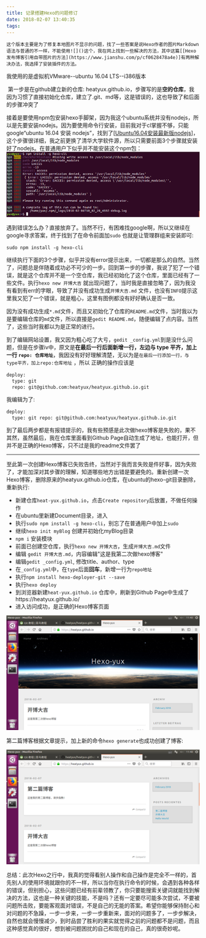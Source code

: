 ```yaml
---
title: 记录搭建Hexo的问题修订
date: 2018-02-07 13:40:35
tags:
---
```


```
这个版本主要是为了修复本地图片不显示的问题，找了一些答案是说Hexo作者的图片Markdown语法与普通的不一样，不能使用![]()这个，我在网上找到一些解决的方法，其中这篇[[Hexo发布博客引用自带图片的方法](https://www.jianshu.com/p/cf0628478a4e)]有两种解决办法，我选择了安装插件的方法。
```

我使用的是虚拟机VMware--ubuntu 16.04 LTS--i386版本

​	第一步是在github建立新的仓库: heatyux.github.io，步骤写的是**空的仓库**，我因为习惯了直接初始化仓库，建立了.git、md等，这是错误的，这也导致了和后面的步骤冲突了

​	接着是要使用npm包安装hexo手脚架，因为我这个ubuntu系统并没有nodejs，所以是先要安装nodejs。因为要使用命令行安装，目前我对于cl掌握不够，只能google“ubuntu 16.04 安装 nodejs”，找到了[[Ubuntu16.04安装最新版nodejs](https://www.jianshu.com/p/2b24cd430a7d)]，这个步骤很详细，我之前更换了清华大学软件源，所以只需要前面3个步骤就安装好了nodejs。在普通用户下似乎并不能安装这个npm包：![npm-hexo-err](记录搭建Hexo的问题修订\npm-hexo-err.png)

遇到错误怎么办？直接放弃了。当然不行，有困难找google啊，所以又继续在google寻求答案，终于找到了在命令前面加`sudo` 也就是让管理群组来安装即可:

```
sudo npm install -g hexo-cli
```

​	继续执行下面的3个步骤，似乎并没有error提示出来，一切都是那么的自然。当然了，问题总是伴随着成功必不可少的一步。回到第一步的步骤，我说了犯了一个错误，就是这个仓库并不是一个空仓库，我已经初始化了这个仓库，里面已经有了一些文件。执行`hexo new 开博大吉` 就出现问题了，当时我是直接忽略了，因为我没有看到有err的字眼，导致了并没有成功生成`开博大吉.md` 文件，也没有`INFO`提示这里我又犯了一个错误，就是粗心，这里有图例都没有好好确认是否一致。

​	因为没有成功生成`*.md`文件，而且又初始化了仓库的`README.md`文件，当时我以为是要编辑仓库的`md`文件，所以直接是`gedit README.md`，随便编辑了点内容。当然了，这些当时我都以为是正常的进行。

​	到了编辑网站设置，我又因为粗心吃了大亏，`gedit _config.yml`到是没什么问题，但是在步骤iv中，原文是**在最后一行后面新增一行，左边与 type 平齐，加上一行 `repo: 仓库地址`**，我因没有好好理解清楚，无以为是`在最后一行添加一行，与type平齐，加上repo:仓库地址` ，所以 正确的操作应该是

```
deploy:
  type: git 
  repo: git@github.com:heatyux/heatyux.github.io.git
```

我编辑为了:

```
deploy:
  type: git repo: git@github.com:heatyux/heatyux.github.io.git
```

​	到了最后两步都是有报错提示的，我有些预感是此次做hexo博客是失败的，果不其然，虽然最后，我在仓库里面看到Github Page自动生成了地址，也能打开，但并不是正确的Hexo博客，只不过是我的readme文件罢了

------

​	至此第一次创建Hexo博客已失败告终，当然对于我而言失败是件好事，因为失败了，才能加深对其步骤的理解，知道哪些地方出错是要避免的。重新创建一次Hexo博客，删除原来的heatyux.github.io仓库，在ubuntu的hexo-git目录删除，重新执行:

- 新建仓库`heat-yux.github.io`，点击`Create repository`后放置，不做任何操作
- 在ubuntu里新建Document目录，进入
- 执行`sudo npm install -g hexo-cli`，别忘了在普通用户中加上`sudo`
- 继续`hexo init myBlog` 创建并初始化myBlog目录
- `npm i` 安装模块
- 前面已创建空仓库，执行`hexo new 开博大吉`，生成`开博大吉.md`文件
- 编辑 `gedit 开博大吉.md`，内容编辑"这是我第二次做hexo博客"
- 编辑`gedit _config.yml`, 修改title、author、type
- 在`_config.yml`中，在`type`后面**回车**，新增一行为`repo地址`
- 执行`npm install hexo-deployer-git --save`
- 执行`hexo deploy`
- 到浏览器新建`heat-yux.github.io` 仓库中，刷新到Github Page中生成了https://heatyux.github.io/
- 进入访问成功，是正确的Hexo博客页面

![second-create-hexo](.\记录搭建Hexo的问题修订\second-create-hexo.png)

第二篇博客根据文章提示，加上新的命令`hexo generate`也成功创建了博客:

![second-hexo-two](.\记录搭建Hexo的问题修订\second-hexo-two.png)

​	总结：此次Hexo之行中，我真的觉得看别人操作和自己操作是完全不一样的，首先别人的使用环境就跟你的不一样，所以当你在执行命令的时候，会遇到各种各样的错误，但别担心，这些问题已经有前辈领教了，你只要能搜索关键词就能找到解决的方法，这也是一种关键的技能，不是吗？还有一定要尽可能多次尝试，不要被问题所击败，要能客观面对错误，不是自己的无能的答案。希望你能够保持耐心和对问题的不急躁，一步一步来，一步一步重新来，面对的问题多了，一步步解决，自然也就会慢慢减少，到时品尝了胜利的果实就觉得之前的问题都不是问题，而且这种感觉真的很好，想到被问题困扰的自己和现在的自己，真的很奇妙呢。
